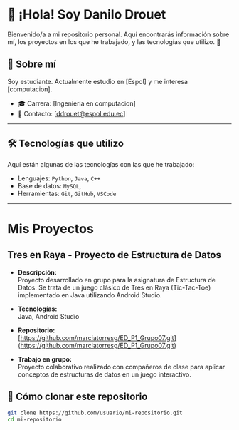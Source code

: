 # 👋 ¡Hola! Soy Danilo Drouet

Bienvenido/a a mi repositorio personal. Aquí encontrarás información sobre mí, los proyectos en los que he trabajado, y las tecnologías que utilizo. 🚀

## 📌 Sobre mí

Soy estudiante. Actualmente estudio en [Espol] y me interesa [computacion].

- 🎓 Carrera: [Ingenieria en computacion]
- 📧 Contacto: [ddrouet@espol.edu.ec]


---

## 🛠️ Tecnologías que utilizo

Aquí están algunas de las tecnologías con las que he trabajado:

- Lenguajes: `Python`, `Java`, `C++`
- Base de datos: `MySQL`, 
- Herramientas: `Git`, `GitHub`, `VSCode`

---
# Mis Proyectos

## Tres en Raya - Proyecto de Estructura de Datos

- **Descripción:**  
  Proyecto desarrollado en grupo para la asignatura de Estructura de Datos. Se trata de un juego clásico de Tres en Raya (Tic-Tac-Toe) implementado en Java utilizando Android Studio.

- **Tecnologías:**  
  Java, Android Studio

- **Repositorio:**  
  [https://github.com/marciatorresg/ED_P1_Grupo07.git](https://github.com/marciatorresg/ED_P1_Grupo07.git)

- **Trabajo en grupo:**  
  Proyecto colaborativo realizado con compañeros de clase para aplicar conceptos de estructuras de datos en un juego interactivo.


## 📌 Cómo clonar este repositorio

```bash
git clone https://github.com/usuario/mi-repositorio.git
cd mi-repositorio
